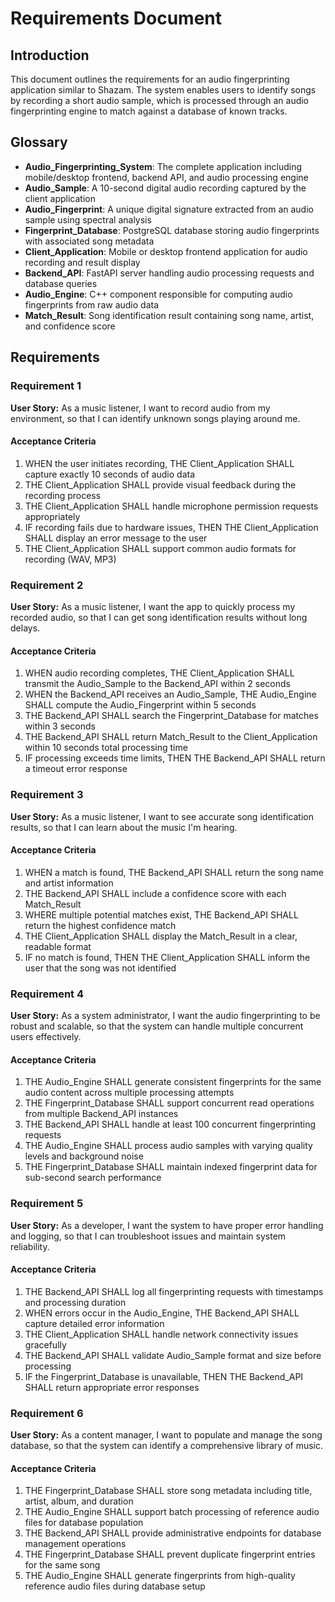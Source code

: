 # Requirements Document

## Introduction

This document outlines the requirements for an audio fingerprinting application similar to Shazam. The system enables users to identify songs by recording a short audio sample, which is processed through an audio fingerprinting engine to match against a database of known tracks.

## Glossary

- **Audio_Fingerprinting_System**: The complete application including mobile/desktop frontend, backend API, and audio processing engine
- **Audio_Sample**: A 10-second digital audio recording captured by the client application
- **Audio_Fingerprint**: A unique digital signature extracted from an audio sample using spectral analysis
- **Fingerprint_Database**: PostgreSQL database storing audio fingerprints with associated song metadata
- **Client_Application**: Mobile or desktop frontend application for audio recording and result display
- **Backend_API**: FastAPI server handling audio processing requests and database queries
- **Audio_Engine**: C++ component responsible for computing audio fingerprints from raw audio data
- **Match_Result**: Song identification result containing song name, artist, and confidence score

## Requirements

### Requirement 1

**User Story:** As a music listener, I want to record audio from my environment, so that I can identify unknown songs playing around me.

#### Acceptance Criteria

1. WHEN the user initiates recording, THE Client_Application SHALL capture exactly 10 seconds of audio data
2. THE Client_Application SHALL provide visual feedback during the recording process
3. THE Client_Application SHALL handle microphone permission requests appropriately
4. IF recording fails due to hardware issues, THEN THE Client_Application SHALL display an error message to the user
5. THE Client_Application SHALL support common audio formats for recording (WAV, MP3)

### Requirement 2

**User Story:** As a music listener, I want the app to quickly process my recorded audio, so that I can get song identification results without long delays.

#### Acceptance Criteria

1. WHEN audio recording completes, THE Client_Application SHALL transmit the Audio_Sample to the Backend_API within 2 seconds
2. WHEN the Backend_API receives an Audio_Sample, THE Audio_Engine SHALL compute the Audio_Fingerprint within 5 seconds
3. THE Backend_API SHALL search the Fingerprint_Database for matches within 3 seconds
4. THE Backend_API SHALL return Match_Result to the Client_Application within 10 seconds total processing time
5. IF processing exceeds time limits, THEN THE Backend_API SHALL return a timeout error response

### Requirement 3

**User Story:** As a music listener, I want to see accurate song identification results, so that I can learn about the music I'm hearing.

#### Acceptance Criteria

1. WHEN a match is found, THE Backend_API SHALL return the song name and artist information
2. THE Backend_API SHALL include a confidence score with each Match_Result
3. WHERE multiple potential matches exist, THE Backend_API SHALL return the highest confidence match
4. THE Client_Application SHALL display the Match_Result in a clear, readable format
5. IF no match is found, THEN THE Client_Application SHALL inform the user that the song was not identified

### Requirement 4

**User Story:** As a system administrator, I want the audio fingerprinting to be robust and scalable, so that the system can handle multiple concurrent users effectively.

#### Acceptance Criteria

1. THE Audio_Engine SHALL generate consistent fingerprints for the same audio content across multiple processing attempts
2. THE Fingerprint_Database SHALL support concurrent read operations from multiple Backend_API instances
3. THE Backend_API SHALL handle at least 100 concurrent fingerprinting requests
4. THE Audio_Engine SHALL process audio samples with varying quality levels and background noise
5. THE Fingerprint_Database SHALL maintain indexed fingerprint data for sub-second search performance

### Requirement 5

**User Story:** As a developer, I want the system to have proper error handling and logging, so that I can troubleshoot issues and maintain system reliability.

#### Acceptance Criteria

1. THE Backend_API SHALL log all fingerprinting requests with timestamps and processing duration
2. WHEN errors occur in the Audio_Engine, THE Backend_API SHALL capture detailed error information
3. THE Client_Application SHALL handle network connectivity issues gracefully
4. THE Backend_API SHALL validate Audio_Sample format and size before processing
5. IF the Fingerprint_Database is unavailable, THEN THE Backend_API SHALL return appropriate error responses

### Requirement 6

**User Story:** As a content manager, I want to populate and manage the song database, so that the system can identify a comprehensive library of music.

#### Acceptance Criteria

1. THE Fingerprint_Database SHALL store song metadata including title, artist, album, and duration
2. THE Audio_Engine SHALL support batch processing of reference audio files for database population
3. THE Backend_API SHALL provide administrative endpoints for database management operations
4. THE Fingerprint_Database SHALL prevent duplicate fingerprint entries for the same song
5. THE Audio_Engine SHALL generate fingerprints from high-quality reference audio files during database setup